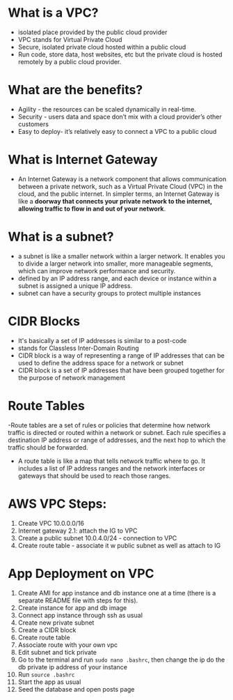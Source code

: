 # What is a VPC?

- isolated place provided by the public cloud provider 
- VPC stands for Virtual Private Cloud
- Secure, isolated private cloud hosted within a public cloud
- Run code, store data, host websites, etc but the private cloud is hosted remotely by a public cloud provider.

# What are the benefits?

- Agility - the resources can be scaled dynamically in real-time.
- Security - users data and space don’t mix with a cloud provider’s other customers
- Easy to deploy- it’s relatively easy to connect a VPC to a public cloud

# What is Internet Gateway

- An Internet Gateway is a network component that allows communication between a private network, such as a Virtual Private Cloud (VPC) in the cloud, and the public internet.
In simpler terms, an Internet Gateway is like a **doorway that connects your private network to the internet, allowing traffic to flow in and out of your network**.

# What is a subnet?

-  a subnet is like a smaller network within a larger network. It enables you to divide a larger network into smaller, more manageable segments, which can improve network performance and security.
- defined by an IP address range, and each device or instance within a subnet is assigned a unique IP address.
- subnet can have a security groups to protect multiple instances

# CIDR Blocks

- It's basically a set of IP addresses is similar to a post-code
- stands for Classless Inter-Domain Routing
- CIDR block is a way of representing a range of IP addresses that can be used to define the address space for a network or subnet
- CIDR block is a set of IP addresses that have been grouped together for the purpose of network management

# Route Tables

-Route tables are a set of rules or policies that determine how network traffic is directed or routed within a network or subnet. Each rule specifies a destination IP address or range of addresses, and the next hop to which the traffic should be forwarded.
- A route table is like a map that tells network traffic where to go. It includes a list of IP address ranges and the network interfaces or gateways that should be used to reach those ranges.

# AWS VPC Steps:

1. Create VPC 10.0.0.0/16
2. Internet gateway 2.1: attach the IG to VPC
3. Create a public subnet 10.0.4.0/24 - connection to VPC
4. Create route table - associate it w public subnet as well as attach to IG

# App Deployment on VPC

1. Create AMI for app instance and db instance one at a time (there is a separate README file with steps for this).
2. Create instance for app and db image
3. Connect app instance through ssh as usual
4. Create new private subnet
5. Create a CIDR block
6. Create route table
7. Associate route with your own vpc
8. Edit subnet and tick private
9. Go to the terminal and run `sudo nano .bashrc`, then change the ip do the db private ip address of your instance
10. Run `source .bashrc`
11. Start the app as usual
12. Seed the database and open posts page 
